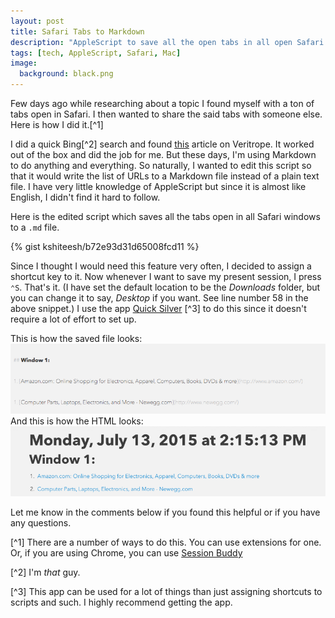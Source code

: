 ```yaml
---
layout: post
title: Safari Tabs to Markdown
description: "AppleScript to save all the open tabs in all open Safari windows to a Markdown file."
tags: [tech, AppleScript, Safari, Mac]
image:
  background: black.png
---
```


Few days ago while researching about a topic I found myself with a ton of tabs open in Safari. I then wanted to share the said tabs with someone else. Here is how I did it.[^1]

I did a quick Bing[^2] search and found [this](http://veritrope.com/code/export-all-safari-tabs-to-a-text-file/) article on Veritrope. It worked out of the box and did the job for me. But these days, I'm using Markdown to do anything and everything. So naturally, I wanted to edit this script so that it would write the list of URLs to a Markdown file instead of a plain text file. I have very little knowledge of AppleScript but since it is almost like English, I didn't find it hard to follow.

Here is the edited script which saves all the tabs open in all Safari windows to a `.md` file.

{% gist kshiteesh/b72e93d31d65008fcd11 %}

Since I thought I would need this feature very often, I decided to assign a shortcut key to it. Now whenever I want to save my present session, I press `⌃S`. That's it. (I have set the default location to be the *Downloads* folder, but you can change it to say, *Desktop* if you want. See line number 58 in the above snippet.) I use the app [Quick Silver](http://qsapp.com) [^3] to do this since it doesn't require a lot of effort to set up.

This is how the saved file looks:
![Markdown Source](safarimarkdownsource.png)
And this is how the HTML looks:
![HTML View](safarimarkdownview.png)

Let me know in the comments below if you found this helpful or if you have any questions.

[^1] There are a number of ways to do this. You can use extensions for one. Or, if you are using Chrome, you can use [Session Buddy](https://chrome.google.com/webstore/detail/session-buddy/edacconmaakjimmfgnblocblbcdcpbko)

[^2] I'm *that* guy.

[^3] This app can be used for a lot of things than just assigning shortcuts to scripts and such. I highly recommend getting the app.